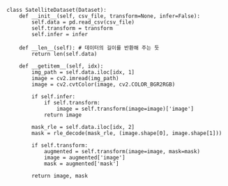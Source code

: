     class SatelliteDataset(Dataset):
        def __init__(self, csv_file, transform=None, infer=False):
            self.data = pd.read_csv(csv_file)
            self.transform = transform
            self.infer = infer

        def __len__(self): # 데이터의 길이를 반환해 주는 듯
            return len(self.data)

        def __getitem__(self, idx):
            img_path = self.data.iloc[idx, 1]
            image = cv2.imread(img_path)
            image = cv2.cvtColor(image, cv2.COLOR_BGR2RGB)
        
            if self.infer:
                if self.transform:
                    image = self.transform(image=image)['image']
                return image

            mask_rle = self.data.iloc[idx, 2]
            mask = rle_decode(mask_rle, (image.shape[0], image.shape[1]))

            if self.transform:
                augmented = self.transform(image=image, mask=mask)
                image = augmented['image']
                mask = augmented['mask']

            return image, mask

